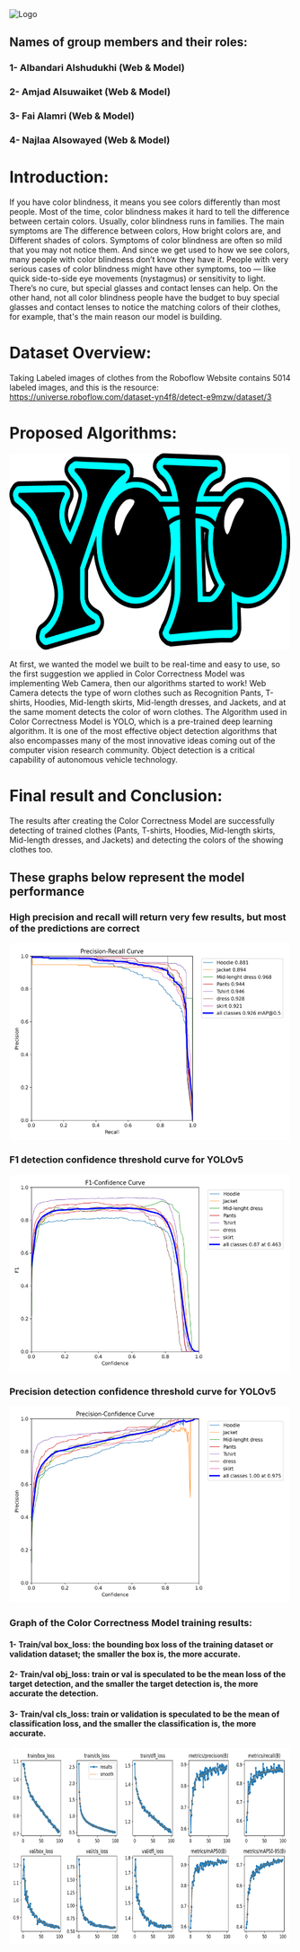 <img width="269" alt="Logo " src="https://github.com/NajlaAlsowayedData/Readme1/assets/133565228/d7774211-c198-4eea-aa5f-046411713655">

## Names of group members and their roles: 
### 1- Albandari Alshudukhi (Web & Model) 
### 2- Amjad Alsuwaiket (Web & Model)
### 3- Fai Alamri (Web & Model)
### 4- Najlaa Alsowayed (Web & Model)  

# Introduction: 

If you have color blindness, it means you see colors differently than most people. Most of the time, color blindness makes it hard to tell the difference between certain colors. Usually, color blindness runs in families. The main symptoms are The difference between colors, How bright colors are, and Different shades of colors. Symptoms of color blindness are often so mild that you may not notice them. And since we get used to how we see colors, many people with color blindness don’t know they have it. People with very serious cases of color blindness might have other symptoms, too — like quick side-to-side eye movements (nystagmus) or sensitivity to light. There’s no cure, but special glasses and contact lenses can help. On the other hand, not all color blindness people have the budget to buy special glasses and contact lenses to notice the matching colors of their clothes, for example, that's the main reason our model is building.

# Dataset Overview: 
Taking Labeled images of clothes from the Roboflow Website contains 5014 labeled images, and this is the resource: 
https://universe.roboflow.com/dataset-yn4f8/detect-e9mzw/dataset/3

# Proposed Algorithms:
<img src="yolo-png--1337.png"  width="500" height="350">  

At first, we wanted the model we built to be real-time and easy to use, so the first suggestion we applied in Color Correctness Model was implementing Web Camera, then our algorithms started to work! 
Web Camera detects the type of worn clothes such as Recognition Pants, T-shirts, Hoodies, Mid-length skirts, Mid-length dresses, and Jackets, and at the same moment detects the color of worn clothes. The Algorithm used in Color Correctness Model is YOLO, which is a pre-trained deep learning algorithm. It is one of the most effective object detection algorithms that also encompasses many of the most innovative ideas coming out of the computer vision research community. Object detection is a critical capability of autonomous vehicle technology.



# Final result and Conclusion:

The results after creating the Color Correctness Model are successfully detecting of trained clothes (Pants, T-shirts, Hoodies, Mid-length skirts, Mid-length dresses, and Jackets) and detecting the colors of the showing clothes too.

## These graphs below represent the model performance 

### High precision and recall will return very few results, but most of the predictions are correct

<img src="e2.png"  width="500" height="350"> 

### F1 detection confidence threshold curve for YOLOv5

<img src="e3.png"  width="500" height="350">

### Precision detection confidence threshold curve for YOLOv5

<img src="e1.png"  width="500" height="350"> 


### Graph of the Color Correctness Model training results:

#### 1- Train/val box_loss: the bounding box loss of the training dataset or validation dataset; the smaller the box is, the more accurate. 

#### 2- Train/val obj_loss: train or val is speculated to be the mean loss of the target detection, and the smaller the target detection is, the more accurate the detection. 

#### 3- Train/val cls_loss: train or validation is speculated to be the mean of classification loss, and the smaller the classification is, the more accurate. 
 
<img src="e4.png"  width="500" height="350">  


